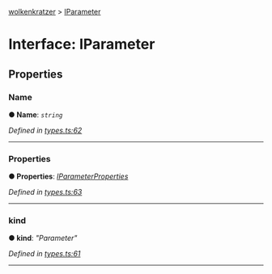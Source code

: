 [wolkenkratzer](../README.md) > [IParameter](../interfaces/iparameter.md)



# Interface: IParameter


## Properties
<a id="name"></a>

###  Name

**●  Name**:  *`string`* 

*Defined in [types.ts:62](https://github.com/arminhammer/wolkenkratzer/blob/d0b0d87/src/types.ts#L62)*





___

<a id="properties"></a>

###  Properties

**●  Properties**:  *[IParameterProperties](iparameterproperties.md)* 

*Defined in [types.ts:63](https://github.com/arminhammer/wolkenkratzer/blob/d0b0d87/src/types.ts#L63)*





___

<a id="kind"></a>

###  kind

**●  kind**:  *"Parameter"* 

*Defined in [types.ts:61](https://github.com/arminhammer/wolkenkratzer/blob/d0b0d87/src/types.ts#L61)*





___


